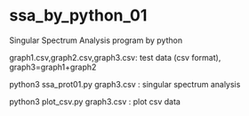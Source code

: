 # ssa_by_python_01
Singular Spectrum Analysis program by python

graph1.csv,graph2.csv,graph3.csv: test data (csv format), graph3=graph1+graph2

python3 ssa_prot01.py graph3.csv : singular spectrum analysis

python3 plot_csv.py graph3.csv : plot csv data
